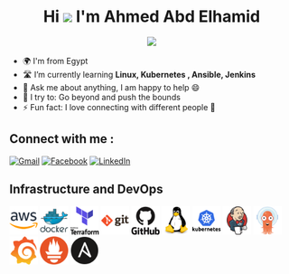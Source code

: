 
<h1 align="center">Hi <img src="https://media.giphy.com/media/hvRJCLFzcasrR4ia7z/giphy.gif" width="30"> I'm Ahmed Abd Elhamid </h1>

<p align="center">
  <a href="https://github.com/DenverCoder1/readme-typing-svg"><img src="https://readme-typing-svg.herokuapp.com/?lines=DevOps-Engineer;Always%20try%20to%20learn%20new%20things&font=Fira%20Code&center=true&width=450&height=45&color=36BCF7FF&vCenter=true&size=25"></a>
</p> 

- 🌍  I'm from Egypt
- 🛣️ I’m currently learning **Linux, Kubernetes , Ansible, Jenkins**
- 💬 Ask me about anything, I am happy to help 😄
-  🧗 I try to: Go beyond and push the bounds
-  ⚡ Fun fact: I love connecting with different people 🙌

## Connect with me :
[![Gmail](https://img.shields.io/badge/-Gmail-D14836?style=flat&logo=gmail&logoColor=white)](mailto:ahmedmohamedooo77@gmail.com)
[![Facebook](https://img.shields.io/badge/-Facebook-1877F2?style=flat&logo=facebook&logoColor=white)](https://www.facebook.com/ahmed.mohamed1399)
[![LinkedIn](https://img.shields.io/badge/-LinkedIn-0077B5?style=flat&logo=linkedin&logoColor=white)](https://www.linkedin.com/in/ahmedabdelhamid1399/)

## Infrastructure and DevOps
<p align="left">
 <img src="https://raw.githubusercontent.com/devicons/devicon/master/icons/amazonwebservices/amazonwebservices-original-wordmark.svg" alt="AWS" width="50" height="50"/> 
 <img src="https://raw.githubusercontent.com/devicons/devicon/master/icons/docker/docker-original-wordmark.svg" alt="Docker" width="50" height="50"/> </a> 
 <img src="https://raw.githubusercontent.com/devicons/devicon/master/icons/terraform/terraform-original-wordmark.svg" alt="Terraform" width="50" height="50"/>
 <img src="https://raw.githubusercontent.com/devicons/devicon/master/icons/git/git-original-wordmark.svg" alt="Git" width="50" height="50"/>
 <img src="https://raw.githubusercontent.com/devicons/devicon/master/icons/github/github-original-wordmark.svg" alt="Github" width="50" height="50"/>
 <img src="https://raw.githubusercontent.com/devicons/devicon/master/icons/linux/linux-original.svg" alt="Linux" width="50" height="50"/>
 <img src="https://raw.githubusercontent.com/devicons/devicon/master/icons/kubernetes/kubernetes-original-wordmark.svg" alt="Kubernetes" width="50" height="50"/> 
 
<img src="https://raw.githubusercontent.com/devicons/devicon/master/icons/jenkins/jenkins-original.svg" alt="Linux" width="50" height="50"/>
<img src="https://raw.githubusercontent.com/devicons/devicon/master/icons/argocd/argocd-original.svg" alt="Linux" width="50" height="50"/>

<img src="https://raw.githubusercontent.com/devicons/devicon/master/icons/grafana/grafana-original.svg" alt="Linux" width="50" height="50"/>
<img src="https://raw.githubusercontent.com/devicons/devicon/master/icons/prometheus/prometheus-original.svg" alt="Linux" width="50" height="50"/>

<img src="https://raw.githubusercontent.com/devicons/devicon/master/icons/ansible/ansible-original.svg" alt="Linux" width="50" height="50"/>





</p>
